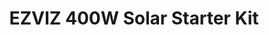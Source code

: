 ---
slug: EZVIZ 400W Solar Starter Kit
title: "EZVIZ 400W Solar Starter Kit"
description: Green home energy, now easy and efficient"
image: "/images/smarthome/Ezviz 400w.png"
images:
  - url: "/images/smarthome/Ezviz 400w.png"
    caption: "Front view"

features:
  - "Includes 4 solid 100W solar panels for a total of 400W output."
  - "Small inverter supports up to 800W AC output with dual MPPT tracking."
  - "Maximum PV input of 600W per MC4 port; high compatibility."
  - "High conversion efficiency up to 96.3% with <5% THD."
  - "Weather-resistant design (IP67) suitable for extreme environments."
  - "Smart module with 2.4GHz Wi-Fi and PLC for real-time monitoring."
  - "Wide temperature operating range: -40°C to 85°C."
  - "Quick setup with included mounting brackets, cables, and fixings."
  - "Supports wall or floor mounting for flexibility."
  - "10-year warranty on solar panels for long-term reliability."

specification:
  model: "CS-PVS400-R100-G"
  interface: "Trunk cable"
  power_source: "N/A"
  energy_consumption: "N/A"
  network_port: "N/A"
  dimensions: "235 mm x 184 mm x 30.5 mm"
  package_size: "4.3 kg"
  net_weight: " General	3.0 kg and for Solar panel 	6.2 kg ± 0.2 kg"
price: "Contact Sales"

---